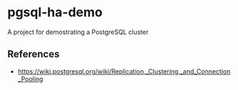 # pgsql-ha-demo
A project for demostrating a PostgreSQL cluster


## References

* https://wiki.postgresql.org/wiki/Replication,_Clustering,_and_Connection_Pooling